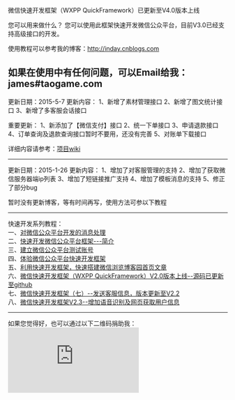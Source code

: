 微信快速开发框架（WXPP QuickFramework）已更新至V4.0版本上线

您可以用来做什么？
您可以使用此框架快速开发微信公众平台，目前V3.0已经支持高级接口的开发。

使用教程可以参考我的博客：http://inday.cnblogs.com

如果在使用中有任何问题，可以Email给我：james#taogame.com
---------------------------------------------------------------------------
更新日期：2015-5-7
更新内容：
1、新增了素材管理接口
2、新增了图文统计接口
3、新增了多客服会话接口

重要更新：
1、新添加了【微信支付】接口
2、统一下单接口
3、申请退款接口
4、订单查询及退款查询接口暂时不要用，还没有完善
5、对账单下载接口

详细内容请参考：[项目wiki](https://github.com/JamesYing/JCWX/wiki/V4.1%E7%89%88%E6%9C%AC%E5%8F%91%E5%B8%83%EF%BC%8C%E6%B7%BB%E5%8A%A0%E4%BA%86%E9%83%A8%E5%88%86%E5%BE%AE%E4%BF%A1%E6%94%AF%E4%BB%98%E5%8A%9F%E8%83%BD)

---------------------------------------------------------------------------
更新日期：2015-1-26
更新内容：
1、增加了对客服管理的支持
2、增加了获取微信服务器端ip列表
3、增加了短链接推广支持
4、增加了模板消息的支持
5、修正了部分bug

暂时没有更新博客，等有时间再写，使用方法可参以下教程

---------------------------------------------------------------------------

快速开发系列教程：<br />
一、[对微信公众平台开发的消息处理](http://www.cnblogs.com/inday/p/weixin-dev-msg-Question.html)<br />
二、[快速开发微信公众平台框架---简介](http://www.cnblogs.com/inday/p/weixin-public-platform.html)<br />
三、[建立微信公众平台测试账号](http://www.cnblogs.com/inday/p/weixin-public-platform-test-account.html)<br />
四、[体验微信公众平台快速开发框架](http://www.cnblogs.com/inday/p/wx-publicform-quick-framework-webdemo.html)<br />
五、[利用快速开发框架，快速搭建微信浏览博客园首页文章](http://www.cnblogs.com/inday/p/weixin-publicf-platform-cnblogs.html)<br />
六、[微信快速开发框架（WXPP QuickFramework）V2.0版本上线--源码已更新至github](http://www.cnblogs.com/inday/p/wxpp-quick-framework-v-2.html)<br />
七、[微信快速开发框架（七）--发送客服信息，版本更新至V2.2](http://www.cnblogs.com/inday/p/weixin-public-platform-quick-framework-v-2-2.html)<br />
八、[微信快速开发框架V2.3--增加语音识别及网页获取用户信息](http://www.cnblogs.com/inday/p/wechat-public-platform-v2-3.html)

----------------------------------------------------------------------------
如果您觉得好，也可以通过以下二维码捐助我：
![image](https://mobilecodec.alipay.com/show.htm?code=apkk7iarj6b5z7ik7f&picSize=L)
